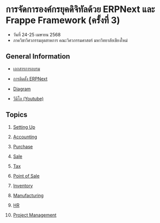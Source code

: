 # การจัดการองค์กรยุคดิจิทัลด้วย ERPNext  และ Frappe Framework (ครั้งที่ 3)

- วันที่ 24-25 เมษายน 2568
- ภาควิชาวิศวกรรมอุตสาหการ คณะวิศวกรรมศาสตร์ มหาวิทยาลัยเชียงใหม่

## General Information

- [เอกสารการอบรม](https://drive.google.com/drive/folders/1YCQhdFzjxZvAMBJvuPLsyru1_avMvCJ5?usp=sharing)

- [การติดตั้ง ERPNext](https://github.com/erp-cmu/training-2025-2/blob/main/erpnext_installation.md)

- [Diagram](https://link.excalidraw.com/l/9PltHIQHZMD/844RxGB62Bm)

- [วีดีโอ (Youtube)](https://youtube.com/playlist?list=PLNGLpHQhvGrt_cm9N_7OJM1_pIri_7kYT&si=ObJwLacH_hjHnwen)

## Topics

1. [Setting Up](https://scribehow.com/page/V2_ERPNext_Training_1_Getting_Started_with_Frappe_Cloud__3DDImQ3UTjOivxLUb4ybUQ?referrer=documents)

2. [Accounting](https://scribehow.com/page/V2_ERPNext_Training_2_Accounting__rc4thAkqS-aXyg2JEnrsfg?referrer=documents)

3. [Purchase](https://scribehow.com/page/V2_ERPNext_Training_3_Purchase__mXmfJ7FoTDqg9ikxCZJuMw?referrer=documents)

4. [Sale](https://scribehow.com/page/V2_ERPNext_Training_4_Sale__Pu-uz6L8Q9OgQy_VRkCObg?referrer=documents)

5. [Tax](https://scribehow.com/page/V2_ERPNext_Training_5_Tax__HzCor1EVTi2C4Qc3BZexpw?referrer=documents)

6. [Point of Sale](https://scribehow.com/page/V2_ERPNext_Training_6_Point_of_Sale__ZqF2M4HUQfyr703o7PGIMA?referrer=documents)

7. [Inventory](https://scribehow.com/page/V2_ERPNext_Training_7_Inventory__G2E04RJ_QtuscX_1rlPBoQ?referrer=documents)

8. [Manufacturing](https://scribehow.com/page/V2_ERPNext_Training_8_Manufacturing__8jiD9i9gQGKS8vYty3nW8Q?referrer=documents)

9. [HR](https://scribehow.com/page/V2_ERPNext_Training_9_HR__Otwji3-WT-eVn516OsMVRA?referrer=documents)

10. [Project Management](https://link.excalidraw.com/l/9PltHIQHZMD/692RsBDsX3m)

